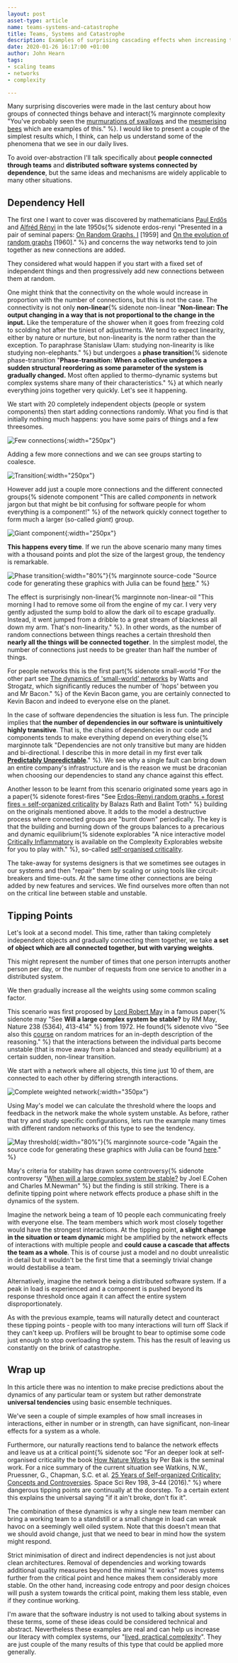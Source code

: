 ```yaml
---
layout: post
asset-type: article
name: teams-systems-and-catastrophe
title: Teams, Systems and Catastrophe
description: Examples of surprising cascading effects when increasing the rate or strength of interactions in a team or distributed system.
date: 2020-01-26 16:17:00 +01:00
author: John Hearn
tags: 
- scaling teams
- networks
- complexity

---
```


Many surprising discoveries were made in the last century about how groups of connected things behave and interact{% marginnote complexity "You've probably seen the [murmurations of swallows](https://www.youtube.com/watch?v=VBjxsKNIHD8) and the [mesmerising bees](https://www.youtube.com/watch?v=dU2rLhpaMAY) which are examples of this." %}. I would like to present a couple of the simplest results which, I think, can help us understand some of the phenomena that we see in our daily lives.

To avoid over-abstraction I'll talk specifically about **people connected through teams** and **distributed software systems connected by dependence**, but the same ideas and mechanisms are widely applicable to many other situations.

## Dependency Hell

The first one I want to cover was discovered by mathematicians [Paul Erdős](https://en.wikipedia.org/wiki/Paul_Erdős) and [Alfréd Rényi](https://en.wikipedia.org/wiki/Alfréd_Rényi) in the late 1950s{% sidenote erdos-renyi "Presented in a pair of seminal papers: [On Random Graphs. I](http://www.renyi.hu/~p_erdos/1959-11.pdf) [1959] and [On the evolution of random graphs](http://www.renyi.hu/~p_erdos/1960-10.pdf) [1960]." %} and concerns the way networks tend to join together as new connections are added.

They considered what would happen if you start with a fixed set of independent things and then progressively add new connections between them at random.

One might think that the connectivity on the whole would increase in proportion with the number of connections, but this is not the case. The connectivity is not only **non-linear**{% sidenote non-linear "**Non-linear: The output changing in a way that is not proportional to the change in the input.** Like the temperature of the shower when it goes from freezing cold to scolding hot after the tiniest of adjustments. We tend to expect linearity, either by nature or nurture, but non-linearity is the norm rather than the exception. To paraphrase Stanislaw Ulam: studying non-linearity is like studying non-elephants." %} but undergoes a **phase transition**{% sidenote phase-transition "**Phase-transition: When a collective undergoes a sudden structural reordering as some parameter of the system is gradually changed.** Most often applied to thermo-dynamic systems but complex systems share many of their characteristics." %} at which nearly everything joins together very quickly. Let's see it happening.

We start with 20 completely independent objects (people or system components) then start adding connections randomly. What you find is that initially nothing much happens: you have some pairs of things and a few threesomes.

![Few connections](/assets/images/networks/few-connections.png){:width="250px"}

Adding a few more connections and we can see groups starting to coalesce.

![Transition](/assets/images/networks/transition.png){:width="250px"}

However add just a couple more connections and the different connected groups{% sidenote component "This are called *components* in network jargon but that might be bit confusing for software people for whom everything is a component!" %} of the network quickly connect together to form much a larger (so-called *giant*) group.

![Giant component](/assets/images/networks/giant-component.png){:width="250px"}

**This happens every time**. If we run the above scenario many many times with a thousand points and plot the size of the largest group, the tendency is remarkable.

![Phase transition](/assets/images/networks/phase-transition-erdos-renyi.png){:width="80%"}{% marginnote source-code "Source code for generating these graphics with Julia can be found [here](https://nbviewer.jupyter.org/github/johnhearn/notebooks/blob/master/Phase%20transitions%20in%20networks.ipynb)." %}

The effect is surprisingly non-linear{% marginnote non-linear-oil "This morning I had to remove some oil from the engine of my car. I very very gently adjusted the sump bold to allow the dark oil to escape gradually. Instead, it went jumped from a dribble to a great stream of blackness all down my arm. That's non-linearity." %}. In other words, as the number of random connections between things reaches a certain threshold then **nearly all the things will be connected together**. In the simplest model, the number of connections just needs to be greater than half the number of things.

For people networks this is the first part{% sidenote small-world "For the other part see [The dynamics of 'small-world' networks](http://worrydream.com/refs/Watts-CollectiveDynamicsOfSmallWorldNetworks.pdf) by Watts and Strogatz, which significantly reduces the number of 'hops' between you and Mr Bacon." %} of the Kevin Bacon game, you are certainly connected to Kevin Bacon and indeed to everyone else on the planet.

In the case of software dependencies the situation is less fun. The principle implies that **the number of dependencies in our software is unintuitively highly transitive**. That is, the chains of dependencies in our code and components tends to make everything depend on everything else{% marginnote talk "Dependencies are not only transitive but many are hidden and bi-directional. I describe this in more detail in my first ever talk [**Predictably Unpredictable**](http://youtube.com/watch?v=m1VsoanstAY)." %}. We see why a single fault can bring down an entire company's infrastructure and is the reason we must be draconian when choosing our dependencies to stand any chance against this effect.

Another lesson to be learnt from this scenario originated some years ago in a paper{% sidenote forest-fires "See [Erdos-Renyi random graphs + forest fires = self-organized criticality](https://arxiv.org/abs/0808.2116) by Balazs Rath and Balint Toth" %} building on the originals mentioned above. It adds to the model a destructive process where connected groups are "burnt down" periodically. The key is that the building and burning down of the groups balances to a precarious and dynamic equilibrium{% sidenote explorables "A nice interactive model [Critically Inflammatory](https://www.complexity-explorables.org/explorables/critically-inflammatory/) is available on the Complexity Explorables website for you to play with." %}, so-called [self-organised criticality](https://en.wikipedia.org/wiki/Self-organized_criticality).

The take-away for systems designers is that we sometimes see outages in our systems and then "repair" them by scaling or using tools like circuit-breakers and time-outs. At the same time other connections are being added by new features and services. We find ourselves more often than not on the critical line between stable and unstable.

## Tipping Points

Let's look at a second model. This time, rather than taking completely independent objects and gradually connecting them together, we take **a set of object which are all connected together, but with varying weights**. 

This might represent the number of times that one person interrupts another person per day, or the number of requests from one service to another in a distributed system.

We then gradually increase all the weights using some common scaling factor.

This scenario was first proposed by [Lord Robert May](https://en.wikipedia.org/wiki/Robert_May,_Baron_May_of_Oxford) in a famous paper{% sidenote may "See **Will a large complex system be stable?** by RM May, Nature 238 (5364), 413-414" %} from 1972. He found{% sidenote vivo "See also this [course](https://youtu.be/6KvQPHdZuoU?t=1934) on random matrices for an in-depth description of the reasoning." %} that the interactions between the individual parts become unstable (that is move away from a balanced and steady equilibrium) at a certain sudden, non-linear transition.

We start with a network where all objects, this time just 10 of them, are connected to each other by differing strength interactions.

![Complete weighted network](/assets/images/networks/complete-weighted-network.png){:width="350px"}

Using May's model we can calculate the threshold where the loops and feedback in the network make the whole system unstable. As before, rather that try and study specific configurations, lets run the example many times with different random networks of this type to see the tendency.

![May threshold](/assets/images/networks/may-threshold.png){:width="80%"}{% marginnote source-code "Again the source code for generating these graphics with Julia can be found [here](https://nbviewer.jupyter.org/github/johnhearn/notebooks/blob/master/Phase%20transitions%20in%20networks.ipynb)." %}

May's criteria for stability has drawn some controversy{% sidenote controversy "[When will a large complex system be stable?](https://www.sciencedirect.com/science/article/pii/S0022519385800813) by Joel E.Cohen and Charles M.Newman" %} but the finding is still striking. There is a definite tipping point where network effects produce a phase shift in the dynamics of the system.

Imagine the network being a team of 10 people each communicating freely with everyone else. The team members which work most closely together would have the strongest interactions. At the tipping point, **a slight change in the situation or team dynamic** might be amplified by the network effects of interactions with multiple people and **could cause a cascade that affects the team as a whole**. This is of course just a model and no doubt unrealistic in detail but it wouldn't be the first time that a seemingly trivial change would destabilise a team.

Alternatively, imagine the network being a distributed software system. If a peak in load is experienced and a component is pushed beyond its response threshold once again it can affect the entire system disproportionately.

As with the previous example, teams will naturally detect and counteract these tipping points - people with too many interactions will turn off Slack if they can't keep up. Profilers will be brought to bear to optimise some code just enough to stop overloading the system. This has the result of leaving us constantly on the brink of catastrophe.

## Wrap up

In this article there was no intention to make precise predictions about the dynamics of any particular team or system but rather demonstrate **universal tendencies** using basic ensemble techniques.

We've seen a couple of simple examples of how small increases in interactions, either in number or in strength, can have significant, non-linear effects for a system as a whole.

Furthermore, our naturally reactions tend to balance the network effects and leave us at a critical point{% sidenote soc "For an deeper look at self-organised criticality the book [How Nature Works](https://www.goodreads.com/book/show/869836.How_Nature_Works) by Per Bak is the seminal work. For a nice summary of the current situation see Watkins, N.W., Pruessner, G., Chapman, S.C. et al. [25 Years of Self-organized Criticality: Concepts and Controversies](https://doi.org/10.1007/s11214-015-0155-x). Space Sci Rev 198, 3–44 (2016)." %} where dangerous tipping points are continually at the doorstep. To a certain extent this explains the universal saying "if it ain't broke, don't fix it".

The combination of these dynamics is why a single new team member can bring a working team to a standstill or a small change in load can wreak havoc on a seemingly well oiled system. Note that this doesn't mean that we should avoid change, just that we need to bear in mind how the system might respond.

Strict minimisation of direct and indirect dependencies is not just about clean architectures. Removal of dependencies and working towards additional quality measures beyond the minimal "it works" moves systems further from the critical point and hence makes them considerably more stable. On the other hand, increasing code entropy and poor design choices will push a system towards the critical point, making them less stable, even if they continue working.

I'm aware that the software industry is not used to talking about systems in these terms, some of these ideas could be considered technical and abstract. Nevertheless these examples are real and can help us increase our literacy with complex systems, our "[lived, practical complexity](https://www.morebeyond.co.za/navigate-complexity-three-habits-of-mind/)". They are just couple of the many results of this type that could be applied more generally.
